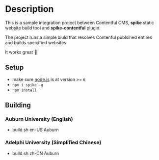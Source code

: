 # Description

This is a sample integration project between Contentful CMS, **spike** static website build tool and **spike-contentful** plugin.

The project runs a simple biuld that resolves Contenful publsihed entires and builds speicified websites

It works great 💯

## Setup

- make sure [node.js](http://nodejs.org) is at version >= `6`
- `npm i spike -g`
- `npm install`

## Building 

### Auburn University (English)

-  build.sh en-US Auburn

### Adelphi University (Simplified Chinese)

-  build.sh zh-CN  Auburn

